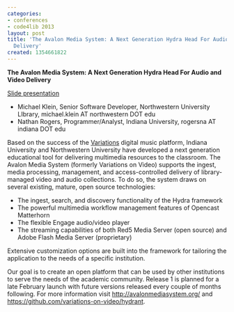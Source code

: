 ```yaml
---
categories:
- conferences
- code4lib 2013
layout: post
title: 'The Avalon Media System: A Next Generation Hydra Head For Audio and Video
  Delivery'
created: 1354661822
---
```

<strong>The Avalon Media System: A Next Generation Hydra Head For Audio and Video Delivery</strong>
<br/>
<p><a href="http://www.slideshare.net/AvalonMediaSys/the-avalon-media-system-a-next-generation-hydra-head-for-audio-and-video-delivery">Slide presentation</a></p>

<ul>
<li>Michael Klein, Senior Software Developer, Northwestern University LIbrary, michael.klein AT northwestern DOT edu</li>
<li>Nathan Rogers, Programmer/Analyst, Indiana University, rogersna AT indiana DOT edu</li>
</ul>

Based on the success of the <a href="http://www.dml.indiana.edu/">Variations</a> digital music platform, Indiana University and Northwestern University have developed a next generation educational tool for delivering multimedia resources to the classroom. The Avalon Media System (formerly Variations on Video) supports the ingest, media processing, management, and access-controlled delivery of library-managed video and audio collections. To do so, the system draws on several existing, mature, open source technologies:
<ul>
<li>The ingest, search, and discovery functionality of the Hydra framework</li>
<li>The powerful multimedia workflow management features of Opencast Matterhorn</li>
<li>The flexible Engage audio/video player</li>
<li>The streaming capabilities of both Red5 Media Server (open source) and Adobe Flash Media Server (proprietary)</li>
</ul>

Extensive customization options are built into the framework for tailoring the application to the needs of a specific institution.

Our goal is to create an open platform that can be used by other institutions to serve the needs of the academic community. Release 1 is planned for a late February launch with future versions released every couple of months following. For more information visit <a href="http://avalonmediasystem.org/">http://avalonmediasystem.org/</a> and <a href="https://github.com/variations-on-video/hydrant">https://github.com/variations-on-video/hydrant</a>.
